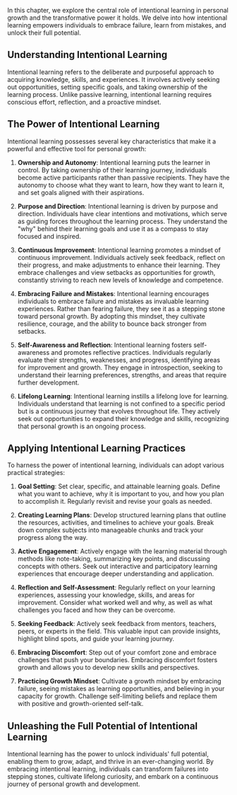 
In this chapter, we explore the central role of intentional learning in personal growth and the transformative power it holds. We delve into how intentional learning empowers individuals to embrace failure, learn from mistakes, and unlock their full potential.

**Understanding Intentional Learning**
--------------------------------------

Intentional learning refers to the deliberate and purposeful approach to acquiring knowledge, skills, and experiences. It involves actively seeking out opportunities, setting specific goals, and taking ownership of the learning process. Unlike passive learning, intentional learning requires conscious effort, reflection, and a proactive mindset.

**The Power of Intentional Learning**
-------------------------------------

Intentional learning possesses several key characteristics that make it a powerful and effective tool for personal growth:

1. **Ownership and Autonomy**: Intentional learning puts the learner in control. By taking ownership of their learning journey, individuals become active participants rather than passive recipients. They have the autonomy to choose what they want to learn, how they want to learn it, and set goals aligned with their aspirations.

2. **Purpose and Direction**: Intentional learning is driven by purpose and direction. Individuals have clear intentions and motivations, which serve as guiding forces throughout the learning process. They understand the "why" behind their learning goals and use it as a compass to stay focused and inspired.

3. **Continuous Improvement**: Intentional learning promotes a mindset of continuous improvement. Individuals actively seek feedback, reflect on their progress, and make adjustments to enhance their learning. They embrace challenges and view setbacks as opportunities for growth, constantly striving to reach new levels of knowledge and competence.

4. **Embracing Failure and Mistakes**: Intentional learning encourages individuals to embrace failure and mistakes as invaluable learning experiences. Rather than fearing failure, they see it as a stepping stone toward personal growth. By adopting this mindset, they cultivate resilience, courage, and the ability to bounce back stronger from setbacks.

5. **Self-Awareness and Reflection**: Intentional learning fosters self-awareness and promotes reflective practices. Individuals regularly evaluate their strengths, weaknesses, and progress, identifying areas for improvement and growth. They engage in introspection, seeking to understand their learning preferences, strengths, and areas that require further development.

6. **Lifelong Learning**: Intentional learning instills a lifelong love for learning. Individuals understand that learning is not confined to a specific period but is a continuous journey that evolves throughout life. They actively seek out opportunities to expand their knowledge and skills, recognizing that personal growth is an ongoing process.

**Applying Intentional Learning Practices**
-------------------------------------------

To harness the power of intentional learning, individuals can adopt various practical strategies:

1. **Goal Setting**: Set clear, specific, and attainable learning goals. Define what you want to achieve, why it is important to you, and how you plan to accomplish it. Regularly revisit and revise your goals as needed.

2. **Creating Learning Plans**: Develop structured learning plans that outline the resources, activities, and timelines to achieve your goals. Break down complex subjects into manageable chunks and track your progress along the way.

3. **Active Engagement**: Actively engage with the learning material through methods like note-taking, summarizing key points, and discussing concepts with others. Seek out interactive and participatory learning experiences that encourage deeper understanding and application.

4. **Reflection and Self-Assessment**: Regularly reflect on your learning experiences, assessing your knowledge, skills, and areas for improvement. Consider what worked well and why, as well as what challenges you faced and how they can be overcome.

5. **Seeking Feedback**: Actively seek feedback from mentors, teachers, peers, or experts in the field. This valuable input can provide insights, highlight blind spots, and guide your learning journey.

6. **Embracing Discomfort**: Step out of your comfort zone and embrace challenges that push your boundaries. Embracing discomfort fosters growth and allows you to develop new skills and perspectives.

7. **Practicing Growth Mindset**: Cultivate a growth mindset by embracing failure, seeing mistakes as learning opportunities, and believing in your capacity for growth. Challenge self-limiting beliefs and replace them with positive and growth-oriented self-talk.

**Unleashing the Full Potential of Intentional Learning**
---------------------------------------------------------

Intentional learning has the power to unlock individuals' full potential, enabling them to grow, adapt, and thrive in an ever-changing world. By embracing intentional learning, individuals can transform failures into stepping stones, cultivate lifelong curiosity, and embark on a continuous journey of personal growth and development.
